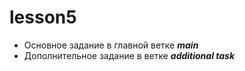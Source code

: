 # lesson5

   - Основное задание в главной ветке ***main***
   - Дополнительное задание в ветке ***additional task***
 

